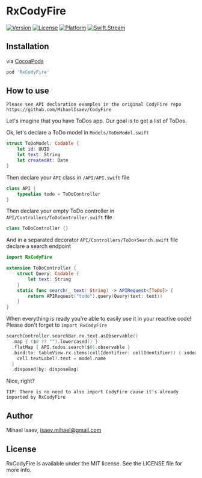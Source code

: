 # RxCodyFire

[![Version](https://img.shields.io/cocoapods/v/RxCodyFire.svg?style=flat)](https://cocoapods.org/pods/RxCodyFire)
[![License](https://img.shields.io/cocoapods/l/RxCodyFire.svg?style=flat)](https://cocoapods.org/pods/RxCodyFire)
[![Platform](https://img.shields.io/cocoapods/p/RxCodyFire.svg?style=flat)](https://cocoapods.org/pods/RxCodyFire)
[![Swift.Stream](https://img.shields.io/badge/CLICK_HERE_TO_DISCUSS_THIS_LIB-SWIFT.STREAM-FD6F32.svg)](https://discord.gg/q5wCPYv)

## Installation

via [CocoaPods](https://cocoapods.org)

```ruby
pod 'RxCodyFire'
```

## How to use

`Please see API declaration examples in the original CodyFire repo https://github.com/MihaelIsaev/CodyFire`

Let's imagine that you have ToDos app. Our goal is to get a list of ToDos.

Ok, let's declare a ToDo model in `Models/ToDoModel.swift`
```swift
struct ToDoModel: Codable {
    let id: UUID
    let text: String
    let createdAt: Date
}
```

Then declare your `API` class in `/API/API.swift` file
```swift
class API {
    typealias todo = ToDoController
}
```

Then declare your empty ToDo controller in `API/Controllers/ToDoController.swift` file
```swift
class ToDoController {}
```

And in a separated decorator `API/Controllers/ToDo+Search.swift` file declare a search endpoint
```swift
import RxCodyFire

extension ToDoController {
    struct Query: Codable {
        let text: String
    }
    static func search(_ text: String) -> APIRequest<[ToDo]> {
        return APIRequest("todo").query(Query(text: text))
    }
}
```

When everything is ready you're able to easily use it in your reactive code!
Please don't forget to `import RxCodyFire`
```swift
searchController.searchBar.rx.text.asObservable()
  .map { ($0 ?? "").lowercased() }
  .flatMap { API.todos.search($0).observable }
  .bind(to: tableView.rx.items(cellIdentifier: cellIdentifier)) { index, model, cell in
    cell.textLabel?.text = model.name
  }
  .disposed(by: disposeBag)
```

Nice, right?

`TIP: There is no need to also import CodyFire cause it's already imported by RxCodyFire`

## Author

Mihael Isaev, isaev.mihael@gmail.com

## License

RxCodyFire is available under the MIT license. See the LICENSE file for more info.
